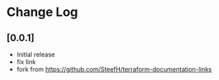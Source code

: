 # Change Log

## [0.0.1]

- Initial release
- fix link
- fork from <https://github.com/SteefH/terraform-documentation-links>

